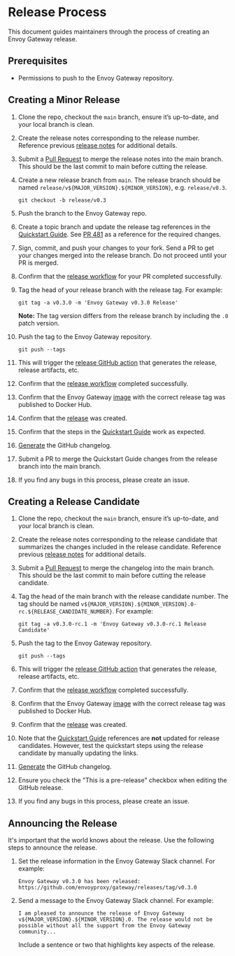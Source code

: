 # Release Process

This document guides maintainers through the process of creating an Envoy Gateway release.

## Prerequisites

- Permissions to push to the Envoy Gateway repository.

## Creating a Minor Release

1. Clone the repo, checkout the `main` branch, ensure it’s up-to-date, and your local branch is clean.
2. Create the release notes corresponding to the release number. Reference previous [release notes][]
   for additional details.
3. Submit a [Pull Request][] to merge the release notes into the main branch. This should be the last commit to main
   before cutting the release.
4. Create a new release branch from `main`. The release branch should be named
   `release/v${MAJOR_VERSION}.${MINOR_VERSION}`, e.g. `release/v0.3`.

   ```shell
   git checkout -b release/v0.3
   ```

5. Push the branch to the Envoy Gateway repo.
6. Create a topic branch and update the release tag references in the [Quickstart Guide][]. See [PR 481][] as
   a reference for the required changes.
7. Sign, commit, and push your changes to your fork. Send a PR to get your changes merged into the release branch.
   Do not proceed until your PR is merged.
8. Confirm that the [release workflow][] for your PR completed successfully.
9. Tag the head of your release branch with the release tag. For example:

   ```shell
   git tag -a v0.3.0 -m 'Envoy Gateway v0.3.0 Release'
   ```

   __Note:__ The tag version differs from the release branch by including the `.0` patch version.

10. Push the tag to the Envoy Gateway repository.

    ```shell
    git push --tags
    ```

11. This will trigger the [release GitHub action][] that generates the release, release artifacts, etc.
12. Confirm that the [release workflow][] completed successfully.
13. Confirm that the Envoy Gateway [image][] with the correct release tag was published to Docker Hub.
14. Confirm that the [release][] was created.
15. Confirm that the steps in the [Quickstart Guide][] work as expected.
16. [Generate][] the GitHub changelog.
17. Submit a PR to merge the Quickstart Guide changes from the release branch into the main branch.
18. If you find any bugs in this process, please create an issue.

## Creating a Release Candidate

1. Clone the repo, checkout the `main` branch, ensure it’s up-to-date, and your local branch is clean.
2. Create the release notes corresponding to the release candidate that summarizes the changes included in the
   release candidate. Reference previous [release notes][] for additional details.
3. Submit a [Pull Request][] to merge the changelog into the main branch. This should be the last commit to main
   before cutting the release candidate.
4. Tag the head of the main branch with the release candidate number. The tag should be named
   `v${MAJOR_VERSION}.${MINOR_VERSION}.0-rc.${RELEASE_CANDIDATE_NUMBER}`. For example:

   ```shell
   git tag -a v0.3.0-rc.1 -m 'Envoy Gateway v0.3.0-rc.1 Release Candidate'
   ```

5. Push the tag to the Envoy Gateway repository.

   ```shell
   git push --tags
   ```

6. This will trigger the [release GitHub action][] that generates the release, release artifacts, etc.
7. Confirm that the [release workflow][] completed successfully.
8. Confirm that the Envoy Gateway [image][] with the correct release tag was published to Docker Hub.
9. Confirm that the [release][] was created.
10. Note that the [Quickstart Guide][] references are __not__ updated for release candidates. However, test
    the quickstart steps using the release candidate by manually updating the links.
11. [Generate][] the GitHub changelog.
12. Ensure you check the "This is a pre-release" checkbox when editing the GitHub release.
13. If you find any bugs in this process, please create an issue.

## Announcing the Release

It's important that the world knows about the release. Use the following steps to announce the release.

1. Set the release information in the Envoy Gateway Slack channel. For example:

   ```shell
   Envoy Gateway v0.3.0 has been released: https://github.com/envoyproxy/gateway/releases/tag/v0.3.0
   ```

2. Send a message to the Envoy Gateway Slack channel. For example:

   ```shell
   I am pleased to announce the release of Envoy Gateway v${MAJOR_VERSION}.${MINOR_VERSION}.0. The release would not be
   possible without all the support from the Envoy Gateway community...
   ```

   Include a sentence or two that highlights key aspects of the release.

[release notes]: https://github.com/envoyproxy/gateway/tree/main/release-notes
[PR 481]: https://github.com/envoyproxy/gateway/pull/481
[Pull Request]: https://github.com/envoyproxy/gateway/pulls
[Quickstart Guide]: https://github.com/envoyproxy/gateway/blob/main/docs/user/QUICKSTART.md
[release GitHub action]: https://github.com/envoyproxy/gateway/blob/main/.github/workflows/release.yaml
[release workflow]: https://github.com/envoyproxy/gateway/actions/workflows/release.yaml
[image]: https://hub.docker.com/r/envoyproxy/gateway/tags
[release]: https://github.com/envoyproxy/gateway/releases
[Generate]: https://docs.github.com/en/repositories/releasing-projects-on-github/automatically-generated-release-notes
